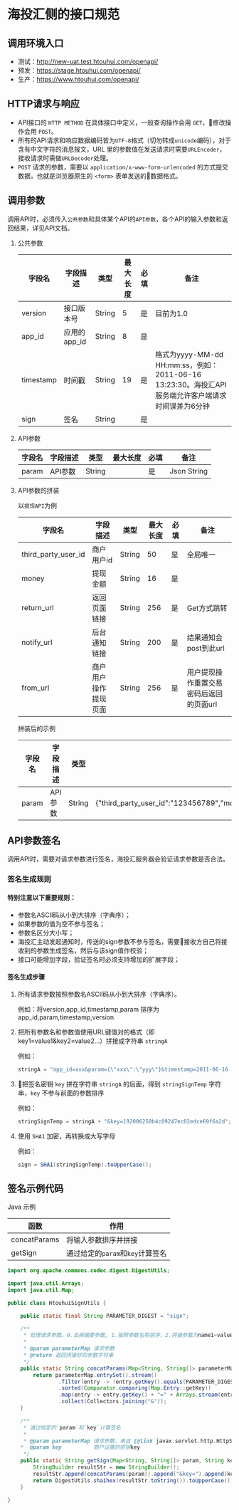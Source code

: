 # 海投汇侧的接口规范

## 调用环境入口

* 测试：http://new-uat.test.htouhui.com/openapi/
* 预发：https://stage.htouhui.com/openapi/
* 生产：https://www.htouhui.com/openapi/

## HTTP请求与响应

* API接口的 `HTTP METHOD` 在具体接口中定义，一般查询操作会用 `GET`，修改操作会用 `POST`。
* 所有的API请求和响应数据编码皆为`UTF-8`格式（切勿转成`unicode`编码），对于含有中文字符的消息报文，URL 里的参数值在发送请求时需要`URLEncoder`，接收请求时需做`URLDecoder`处理。
* `POST` 请求的参数，需要以 `application/x-www-form-urlencoded` 的方式提交数据，也就是浏览器原生的 `<form>` 表单发送的数据格式。

## 调用参数

调用API时，必须传入`公共参数`和具体某个API的`API参数`，各个API的输入参数和返回结果，详见API文档。

1. 公共参数
  
    | 字段名    | 字段描述     | 类型   | 最大长度 | 必填 | 备注                                                                                               |
    | --------- | ------------ | ------ | -------- | ---- | -------------------------------------------------------------------------------------------------- |
    | version   | 接口版本号   | String | 5        | 是   | 目前为1.0                                                                                          |
    | app_id    | 应用的app_id | String | 8        | 是   |                                                                                                    |
    | timestamp | 时间戳       | String | 19       | 是   | 格式为yyyy-MM-dd HH:mm:ss，例如：2011-06-16 13:23:30。海投汇API服务端允许客户端请求时间误差为6分钟 |
    | sign      | 签名         | String |          | 是   |                                                                                                    |

2. API参数

    | 字段名    | 字段描述     | 类型   | 最大长度 | 必填 | 备注                                                                                               |
    | --------- | ------------ | ------ | -------- | ---- | -------------------------------------------------------------------------------------------------- |
    | param      | API参数      | String |          | 是   | Json String                                                                                         |

3. API参数的拼装

    以`提现API`为例

    | 字段名              | 字段描述             | 类型   | 最大长度 | 必填 | 备注                                    |
    |---------------------|----------------------|--------|----------|------|-----------------------------------------|
    | third_party_user_id | 商户用户id           | String | 50       | 是   | 全局唯一                                |
    | money               | 提现金额             | String | 16       | 是 |                                         |
    | return_url          | 返回页面链接         | String | 256      | 是 | Get方式跳转                             |
    | notify_url          | 后台通知链接         | String | 200      | 是 | 结果通知会post到此url                   |
    | from_url            | 商户用户操作提现页面 | String | 256      | 是 | 用户提现操作重置交易密码后返回的页面url |

    拼装后的示例

    | 字段名              | 字段描述             | 类型   | 示例值                                    |
    |---------------------|----------------------|--------|-----------------------------------------|
    | param              | API参数              | String | {"third_party_user_id":"123456789","money":"20.50","return_url":"http://xxx/xxx","notify_url":"http://xxx/yyy","from_url":"http://xxx/zzz"}  |

## API参数签名

调用API时，需要对请求参数进行签名，海投汇服务器会验证请求参数是否合法。

### 签名生成规则

#### 特别注意以下重要规则：

* 参数名ASCII码从小到大排序（字典序）；
* 如果参数的值为空不参与签名；
* 参数名区分大小写；
* 海投汇主动发起通知时，传送的sign参数不参与签名，需要接收方自己将接收到的参数生成签名，然后与该sign值作校验；
* 接口可能增加字段，验证签名时必须支持增加的扩展字段；

#### 签名生成步骤

1. 所有请求参数按照参数名ASCII码从小到大排序（字典序）。

    例如：将version,app_id,timestamp,param 排序为 app_id,param,timestamp,version

2. 把所有参数名和参数值使用URL键值对的格式（即key1=value1&key2=value2…）拼接成字符串 `stringA`

    例如：

    ```java
    stringA = "app_id=xxx&param={\"xxx\":\"yyy\"}&timestamp=2011-06-16 13:23:30&version=1.0";
    ```

3. 把签名密钥 `key` 拼在字符串 `stringA` 的后面，得到 `stringSignTemp` 字符串，`key` 不参与前面的参数排序

    例如：

    ```java
    stringSignTemp = stringA + "&key=192006250b4c09247ec02edce69f6a2d";  //注：key为商户设置的密钥key
    ```

4. 使用 `SHA1` 加密，再转换成大写字母

    例如：

    ```java
    sign = SHA1(stringSignTemp).toUpperCase();
    ```

## 签名示例代码

Java 示例

| 函数         | 作用                             |
|--------------|----------------------------------|
| concatParams | 将输入参数排序并拼接             |
| getSign      | 通过给定的`param`和`key`计算签名 |

```java
import org.apache.commons.codec.digest.DigestUtils;

import java.util.Arrays;
import java.util.Map;

public class HtouhuiSignUtils {

    public static final String PARAMETER_DIGEST = "sign";

    /**
     * 处理请求参数。0.去掉摘要参数, 1.按照参数名称排序，2.拼接参数为name1=value1&name2=value2的形式
     *
     * @param parameterMap 请求参数
     * @return 返回拼接好的参数字符串
     */
    public static String concatParams(Map<String, String[]> parameterMap) {
        return parameterMap.entrySet().stream()
                .filter(entry -> !entry.getKey().equals(PARAMETER_DIGEST))
                .sorted(Comparator.comparing(Map.Entry::getKey))
                .map(entry -> entry.getKey() + "=" + Arrays.stream(entry.getValue()).sorted(String::compareTo).collect(Collectors.joining()))
                .collect(Collectors.joining("&"));
    }

    /**
     * 通过给定的`param`和`key`计算签名
     *
     * @param parameterMap 请求参数，来自 {@link javax.servlet.http.HttpServletRequest#getParameterMap()}
    *  @param key          商户设置的密钥key
     */
    public static String getSign(Map<String, String[]> param, String key) {
        StringBuilder resultStr = new StringBuilder();
        resultStr.append(concatParams(param)).append("&key=").append(key);
        return DigestUtils.sha1hex(resultStr.toString()).toUpperCase();
    }

}
```